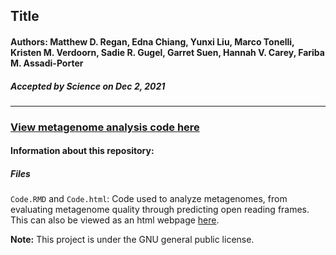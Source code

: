## Title
  
#### **Authors:** Matthew D. Regan, Edna Chiang, Yunxi Liu, Marco Tonelli, Kristen M. Verdoorn, Sadie R. Gugel, Garret Suen, Hannah V. Carey, Fariba M. Assadi-Porter
  
##### Accepted by *Science* on Dec 2, 2021
  
**********
### [View metagenome analysis code here](https://rpubs.com/ednachiang/Urea)
  
#### Information about this repository:  
  
##### **Files**
`Code.RMD` and `Code.html`: Code used to analyze metagenomes, from evaluating metagenome quality through predicting open reading frames. This can also be viewed as an html webpage [here](https://rpubs.com/ednachiang/Urea).

**Note:**  This project is under the GNU general public license.
